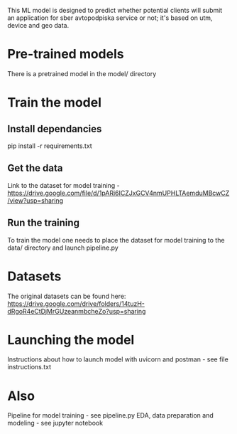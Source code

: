 This ML model is designed to predict whether potential clients will submit an application for sber avtopodpiska service or not; it's based on utm, device and geo data.
# Pre-trained models
There is a pretrained model in the model/ directory
# Train the model
## Install dependancies
pip install -r requirements.txt
## Get the data
Link to the dataset for model training - https://drive.google.com/file/d/1pARi6ICZJxGCV4nmUPHLTAemduMBcwCZ/view?usp=sharing
## Run the training
To train the model one needs to place the dataset for model training to the data/ directory and launch pipeline.py
# Datasets
The original datasets can be found here: https://drive.google.com/drive/folders/14tuzH-dRgoR4eCtDjMrGUzeanmbcheZo?usp=sharing
# Launching the model
Instructions about how to launch model with uvicorn and postman - see file instructions.txt
# Also
Pipeline for model training - see pipeline.py
EDA, data preparation and modeling - see jupyter notebook
